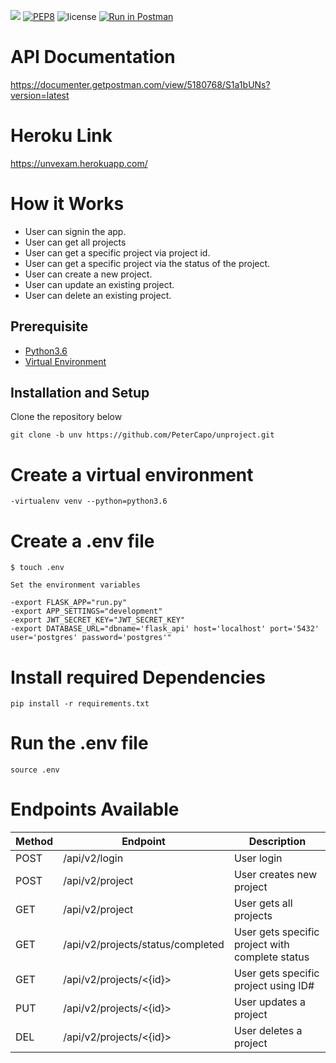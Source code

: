 <a href="https://codeclimate.com/github/PeterCapo/unproject/maintainability"><img src="https://api.codeclimate.com/v1/badges/a00cd6fcca4971755dc8/maintainability" /></a>
[![PEP8](https://img.shields.io/badge/code%20style-pep8-orange.svg)](https://www.python.org/dev/peps/pep-0008/)
![license](https://img.shields.io/github/license/mashape/apistatus.svg)
[![Run in Postman](https://run.pstmn.io/button.svg)](https://app.getpostman.com/run-collection/0ce6e75c10d41ae8f3b7)

# API Documentation
https://documenter.getpostman.com/view/5180768/S1a1bUNs?version=latest

# Heroku Link
https://unvexam.herokuapp.com/

# How it Works
- User can signin the app. 
- User can get all projects
- User can get a specific project via project id.
- User can get a specific project via the status of the project. 
- User can create a new project.
- User can update an existing project.
- User can delete an existing project.


## Prerequisite

- [Python3.6](https://www.python.org/downloads/release/python-365/)
- [Virtual Environment](https://virtualenv.pypa.io/en/stable/installation/)

## Installation and Setup

Clone the repository below

```
git clone -b unv https://github.com/PeterCapo/unproject.git
```
# Create a virtual environment

    -virtualenv venv --python=python3.6


# Create a .env file

    $ touch .env

    Set the environment variables

    -export FLASK_APP="run.py"
    -export APP_SETTINGS="development"
    -export JWT_SECRET_KEY="JWT_SECRET_KEY"
    -export DATABASE_URL="dbname='flask_api' host='localhost' port='5432' user='postgres' password='postgres'"



# Install required Dependencies

    pip install -r requirements.txt

# Run the .env file

    source .env

# Endpoints Available

| Method | Endpoint                         | Description                           | 
| ------ | -------------------------------  | ------------------------------------- | 
| POST   | /api/v2/login                    | User login                            | 
| POST   | /api/v2/project                  | User creates new project              | 
| GET    | /api/v2/project                  | User gets all  projects               | 
| GET    | /api/v2/projects/status/completed| User gets specific project with complete status            | 
| GET    | /api/v2/projects/<{id}>          | User gets specific project  using  ID#|  
| PUT    | /api/v2/projects/<{id}>          | User updates a project                | 
| DEL    | /api/v2/projects/<{id}>          | User deletes a project                | 